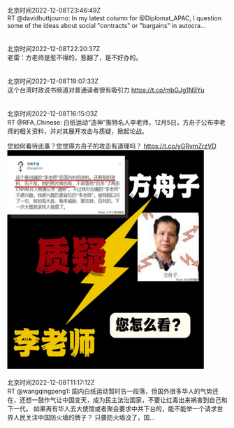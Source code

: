 北京时间2022-12-08T23:46:49Z<br>RT @davidhuttjourno: In my latest column for @Diplomat_APAC, I question some of the ideas about social "contracts" or "bargains" in autocra…<br><br><br>北京时间2022-12-08T22:20:37Z<br>老雷：方老师是惹不得的，惹翻了，是不好办的。<br><br><br>北京时间2022-12-08T19:07:33Z<br>这个台湾时政说书频道对普通读者很有吸引力
https://t.co/mbGJg1N9Yu<br><br><br>北京时间2022-12-08T16:15:03Z<br>RT @RFA_Chinese: 白纸运动“造神”推特名人李老师。12月5日，方舟子公布李老师的相关资料，并对其展开攻击与质疑，掀起论战。

您如何看待此事？您觉得方舟子的攻击有道理吗？ https://t.co/yGRvmZrzVD<br><img src='/temp/image/2022/n-Month-12/1600765888587628546_0.jpg' width='450' height='500'><br><br>北京时间2022-12-08T11:17:12Z<br>RT @wangqingpeng1: 国内白纸运动暂时告一段落，但国外很多华人的气势还在，还想一鼓作气让中国变天，成为民主法治国家，不要让红毒出来祸害到自己和下一代。
如果再有华人去大使馆或者聚会要求中共下台的，能不能举一个请求世界人民关注中国防火墙的牌子？
只要防火墙没了，国…<br><br><br>